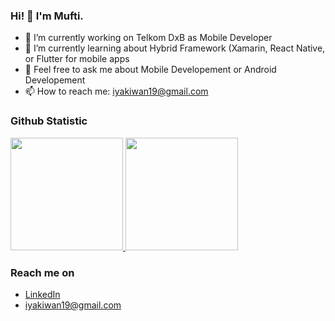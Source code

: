 ### Hi! 👋 I'm Mufti.

- 🔭 I’m currently working on Telkom DxB as Mobile Developer
- 🌱 I’m currently learning about Hybrid Framework (Xamarin, React Native, or Flutter for mobile apps
- 💬 Feel free to ask me about Mobile Developement or Android Developement
- 📫 How to reach me: iyakiwan19@gmail.com
  
### Github Statistic
<p align="left">
<a href="https://github.com/iyakiwan">
  <img height="180em" src="https://github-readme-stats-eight-theta.vercel.app/api?username=iyakiwan&show_icons=true&theme=algolia&include_all_commits=true&count_private=true"/>
  <img height="180em" src="https://github-readme-stats-eight-theta.vercel.app/api/top-langs/?username=iyakiwan&layout=compact&langs_count=8&theme=algolia"/>
</a>
</p>

### Reach me on
- <a href="https://www.linkedin.com/in/mufti-alie-satriawan/">LinkedIn</a>
- iyakiwan19@gmail.com
<!--
**iyakiwan/iyakiwan** is a ✨ _special_ ✨ repository because its `README.md` (this file) appears on your GitHub profile.

Here are some ideas to get you started:

- 🔭 I’m currently working on ...
- 🌱 I’m currently learning ...
- 👯 I’m looking to collaborate on ...
- 🤔 I’m looking for help with ...
- 💬 Ask me about ...
- 📫 How to reach me: ...
- 😄 Pronouns: ...
- ⚡ Fun fact: ...
-->
